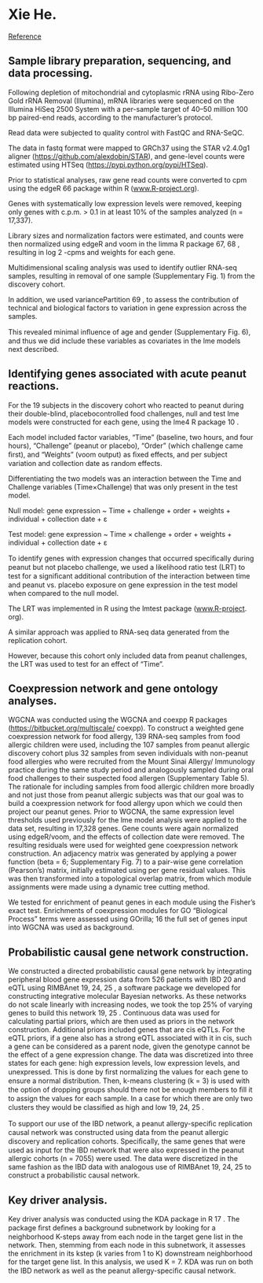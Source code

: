 # Xie He.
[Reference](https://www.ncbi.nlm.nih.gov/pmc/articles/PMC5715016/pdf/41467_2017_Article_2188.pdf)
## Sample library preparation, sequencing, and data processing.

Following depletion of mitochondrial and cytoplasmic rRNA using Ribo-Zero Gold rRNA Removal (Illumina), mRNA libraries were sequenced on the Illumina HiSeq 2500 System with a per-sample target of 40–50 million 100 bp paired-end reads, according to the manufacturer’s protocol. 

Read data were subjected to quality control with FastQC and RNA-SeQC. 

The data in fastq format were mapped to GRCh37 using the STAR v2.4.0g1 aligner (https://github.com/alexdobin/STAR), and gene-level counts were estimated using HTSeq (https://pypi.python.org/pypi/HTSeq).

Prior to statistical analyses, raw gene read counts were converted to cpm using the edgeR 66 package within R (www.R-project.org). 

Genes with systematically low expression levels were removed, keeping only genes with c.p.m. > 0.1 in at least 10% of the samples analyzed (n = 17,337). 

Library sizes and normalization factors were estimated, and counts were then normalized using edgeR and voom in the limma R package 67, 68 , resulting in log 2 -cpms and weights for each gene. 

Multidimensional scaling analysis was used to identify outlier RNA-seq samples, resulting in removal of one sample (Supplementary Fig. 1) from the discovery cohort. 

In addition, we used variancePartition 69 , to assess the contribution of technical and biological factors to variation in gene expression across the samples. 

This revealed minimal inﬂuence of age and gender (Supplementary Fig. 6), and thus we did include these variables as covariates in the lme models next described.

## Identifying genes associated with acute peanut reactions. 

For the 19 subjects in the discovery cohort who reacted to peanut during their double-blind, placebocontrolled food challenges, null and test lme models were constructed for each gene, using the lme4 R package 10 . 

Each model included factor variables, “Time” (baseline, two hours, and four hours), “Challenge” (peanut or placebo), “Order” (which challenge came ﬁrst), and “Weights” (voom output) as ﬁxed effects, and per subject variation and collection date as random effects. 

Differentiating the two models was an interaction between the Time and Challenge variables (Time×Challenge) that was only present in the test model.

Null model: gene expression ~ Time + challenge + order + weights + individual + collection date + ε

Test model: gene expression ~ Time × challenge + order + weights + individual + collection date + ε

To identify genes with expression changes that occurred speciﬁcally during peanut but not placebo challenge, we used a likelihood ratio test (LRT) to test for a signiﬁcant additional contribution of the interaction between time and peanut vs. placebo exposure on gene expression in the test model when compared to the null model. 

The LRT was implemented in R using the lmtest package (www.R-project. org).

A similar approach was applied to RNA-seq data generated from the replication cohort. 

However, because this cohort only included data from peanut challenges, the LRT was used to test for an effect of “Time”.

## Coexpression network and gene ontology analyses. 
WGCNA was conducted using the WGCNA and coexpp R packages (https://bitbucket.org/multiscale/ coexpp). To construct a weighted gene coexpression network for food allergy, 139 RNA-seq samples from food allergic children were used, including the 107 samples from peanut allergic discovery cohort plus 32 samples from seven individuals with non-peanut food allergies who were recruited from the Mount Sinai Allergy/ Immunology practice during the same study period and analogously sampled during oral food challenges to their suspected food allergen (Supplementary Table 5). The rationale for including samples from food allergic children more broadly and not just those from peanut allergic subjects was that our goal was to build a coexpression network for food allergy upon which we could then project our peanut genes. Prior to WGCNA, the same expression level thresholds used previously for the lme model analysis were applied to the data set, resulting in 17,328 genes. Gene counts were again normalized using edgeR/voom, and the effects of collection date were removed. The resulting residuals were used for weighted gene coexpression network construction. An adjacency matrix was generated by applying a power function (beta = 6; Supplementary Fig. 7) to a pair-wise gene correlation (Pearson’s) matrix, initially estimated using per gene residual values. This was then transformed into a topological overlap matrix, from which module assignments were made using a dynamic tree cutting method.

We tested for enrichment of peanut genes in each module using the Fisher’s exact test. Enrichments of coexpression modules for GO “Biological Process” terms were assessed using GOrilla; 16 the full set of genes input into WGCNA was used as background.

## Probabilistic causal gene network construction. 

We constructed a directed probabilistic causal gene network by integrating peripheral blood gene expression data from 526 patients with IBD 20 and eQTL using RIMBAnet 19, 24, 25 , a software package we developed for constructing integrative molecular Bayesian networks. As these networks do not scale linearly with increasing nodes, we took the top 25% of varying genes to build this network 19, 25 . Continuous data was used for calculating partial priors, which are then used as priors in the network construction. Additional priors included genes that are cis eQTLs. For the eQTL priors, if a gene also has a strong eQTL associated with it in cis, such a gene can be considered as a parent node, given the genotype cannot be the effect of a gene expression change. The data was discretized into three states for each gene: high expression levels, low expression levels, and unexpressed. This is done by ﬁrst normalizing the values for each gene to ensure a normal distribution. Then, k-means clustering (k = 3) is used with the option of dropping groups should there not be enough members to ﬁll it to assign the values for each sample. In a case for which there are only two clusters they would be classiﬁed as high and low 19, 24, 25 .

To support our use of the IBD network, a peanut allergy-speciﬁc replication causal network was constructed using data from the peanut allergic discovery and replication cohorts. Speciﬁcally, the same genes that were used as input for the IBD network that were also expressed in the peanut allergic cohorts (n = 7055) were used. The data were discretized in the same fashion as the IBD data with analogous use of RIMBAnet 19, 24, 25 to construct a probabilistic causal network.

## Key driver analysis. 

Key driver analysis was conducted using the KDA package in R 17 . The package ﬁrst deﬁnes a background subnetwork by looking for a neighborhood K-steps away from each node in the target gene list in the network. Then, stemming from each node in this subnetwork, it assesses the enrichment in its kstep (k varies from 1 to K) downstream neighborhood for the target gene list. In this analysis, we used K = 7. KDA was run on both the IBD network as well as the peanut allergy-speciﬁc causal network.


